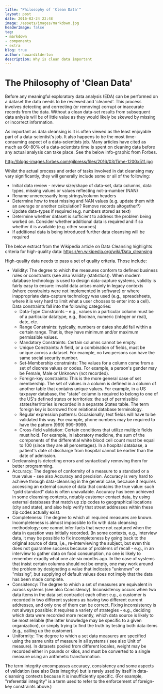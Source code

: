 ```yaml
---
title: "Philosophy of 'Clean Data'"
layout: post
date: 2016-02-24 22:48
image: /assets/images/markdown.jpg
headerImage: false
tag:
- markdown
- components
- extra
blog: true
author: howardilderton
description: Why is clean data important
---
```


# The Philosophy of 'Clean Data' 

Before any meaningful exploratory data analysis (EDA) can be performed on a dataset the data needs to be reviewed and 'cleaned'. This process involves detecting and correcting (or removing) corrupt or inaccurate records from the data. Without a clean data-set results from subsequent data anlysis will be of little value as they would likely be skewed by missing or incorrect information.

As important as data cleansing is it is often viewed as the least enjoyable part of a data-scientist's job. It also happens to be the most time-consuming aspect of a data-scientists job. Many articles have cited as much as 60-80% of a data-scientists time is spent on cleaning data before any actual analysis can take place. See the below info-graphic from Forbes.

http://blogs-images.forbes.com/gilpress/files/2016/03/Time-1200x511.jpg

Whilst the actual process and order of tasks involved in dat cleansing may vary significantly, they will generally include some or all of the following:

 - Initial data review - review size/shape of data-set, data columns, data types, missing values or values reflecting not-a-number (NAN)
 - Rename unnecessarily long strings/column headers
 - Determine how to treat missing and NAN values (e.g. update them with an average or another calculation? Remove records altogether?)
 - Update data-types if required (e.g. numbers stored as text)
 - Determine whether dataset is sufficient to address the problem being worked on. Consider whether additional data is required and if so whether it is available (e.g. other sources)
 - If additional data is being introduced further data cleansing will be required

The below extract from the Wikipedia article on Data Cleansing highlights criteria for high-quality data:
https://en.wikipedia.org/wiki/Data_cleansing

High-quality data needs to pass a set of quality criteria. Those include:
 - Validity: The degree to which the measures conform to defined business rules or constraints (see also Validity (statistics)). When modern database technology is used to design data-capture systems, validity is fairly easy to ensure: invalid data arises mainly in legacy contexts (where constraints were not implemented in software) or where inappropriate data-capture technology was used (e.g., spreadsheets, where it is very hard to limit what a user chooses to enter into a cell). Data constraints fall into the following categories:
   - Data-Type Constraints – e.g., values in a particular column must be of a particular datatype, e.g., Boolean, numeric (integer or real), date, etc.
   - Range Constraints: typically, numbers or dates should fall within a certain range. That is, they have minimum and/or maximum permissible values.
   - Mandatory Constraints: Certain columns cannot be empty.
   - Unique Constraints: A field, or a combination of fields, must be unique across a dataset. For example, no two persons can have the same social security number.
   - Set-Membership constraints: The values for a column come from a set of discrete values or codes. For example, a person's gender may be Female, Male or Unknown (not recorded).
   - Foreign-key constraints: This is the more general case of set membership. The set of values in a column is defined in a column of another table that contains unique values. For example, in a US taxpayer database, the "state" column is required to belong to one of the US's defined states or territories: the set of permissible states/territories is recorded in a separate States table. The term foreign key is borrowed from relational database terminology.
   - Regular expression patterns: Occasionally, text fields will have to be validated this way. For example, phone numbers may be required to have the pattern (999) 999-9999.
   - Cross-field validation: Certain conditions that utilize multiple fields must hold. For example, in laboratory medicine, the sum of the components of the differential white blood cell count must be equal to 100 (since they are all percentages). In a hospital database, a patient's date of discharge from hospital cannot be earlier than the date of admission.
 - Decleansing is detecting errors and syntactically removing them for better programming.
 - Accuracy: The degree of conformity of a measure to a standard or a true value - see also Accuracy and precision. Accuracy is very hard to achieve through data-cleansing in the general case, because it requires accessing an external source of data that contains the true value: such "gold standard" data is often unavailable. Accuracy has been achieved in some cleansing contexts, notably customer contact data, by using external databases that match up zip codes to geographical locations (city and state), and also help verify that street addresses within these zip codes actually exist.
 - Completeness: The degree to which all required measures are known. Incompleteness is almost impossible to fix with data cleansing methodology: one cannot infer facts that were not captured when the data in question was initially recorded. (In some contexts, e.g., interview data, it may be possible to fix incompleteness by going back to the original source of data, i,e., re-interviewing the subject, but even this does not guarantee success because of problems of recall - e.g., in an interview to gather data on food consumption, no one is likely to remember exactly what one ate six months ago. In the case of systems that insist certain columns should not be empty, one may work around the problem by designating a value that indicates "unknown" or "missing", but supplying of default values does not imply that the data has been made complete.
 - Consistency: The degree to which a set of measures are equivalent in across systems (see also Consistency). Inconsistency occurs when two data items in the data set contradict each other: e.g., a customer is recorded in two different systems as having two different current addresses, and only one of them can be correct. Fixing inconsistency is not always possible: it requires a variety of strategies - e.g., deciding which data were recorded more recently, which data source is likely to be most reliable (the latter knowledge may be specific to a given organization), or simply trying to find the truth by testing both data items (e.g., calling up the customer).
 - Uniformity: The degree to which a set data measures are specified using the same units of measure in all systems ( see also Unit of measure). In datasets pooled from different locales, weight may be recorded either in pounds or kilos, and must be converted to a single measure using an arithmetic transformation.

The term Integrity encompasses accuracy, consistency and some aspects of validation (see also Data integrity) but is rarely used by itself in data-cleansing contexts because it is insufficiently specific. (For example, "referential integrity" is a term used to refer to the enforcement of foreign-key constraints above.)
